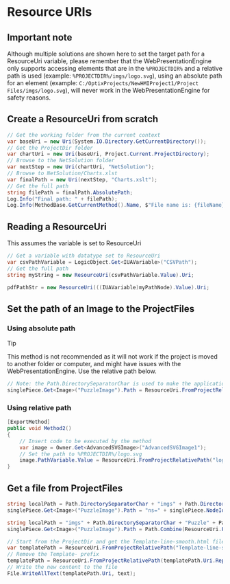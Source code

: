 # Resource URIs

## Important note

Although multiple solutions are shown here to set the target path for a ResourceUri variable, please remember that the WebPresentationEngine only supports accessing elements that are in the `%PROJECTDIR%` and a relative path is used (example: `%PROJECTDIR%/imgs/logo.svg`), using an absolute path for an element (example: `C:/OptixProjects/NewHMIProject1/Project Files/imgs/logo.svg`), will never work in the WebPresentationEngine for safety reasons.

## Create a ResourceUri from scratch

```csharp
// Get the working folder from the current context
var baseUri = new Uri(System.IO.Directory.GetCurrentDirectory());
// Get the ProjectDir folder
var chartUri = new Uri(baseUri, Project.Current.ProjectDirectory);
// Browse to the NetSolution folder
var nextStep = new Uri(chartUri, "NetSolution");
// Browse to NetSolution/Charts.xlst
var finalPath = new Uri(nextStep, "Charts.xslt");
// Get the full path
string filePath = finalPath.AbsolutePath;
Log.Info("Final path: " + filePath);
Log.Info(MethodBase.GetCurrentMethod().Name, $"File name is: {fileName}");
```

## Reading a ResourceUri

This assumes the variable is set to ResourceUri

```csharp
// Get a variable with datatype set to ResourceUri
var csvPathVariable = LogicObject.Get<IUAVariable>("CSVPath");
// Get the full path
string myString = new ResourceUri(csvPathVariable.Value).Uri;
```

```csharp
pdfPathStr = new ResourceUri(((IUAVariable)myPathNode).Value).Uri;
```

## Set the path of an Image to the ProjectFiles

### Using absolute path

> [!TIP]
> This method is not recommended as it will not work if the project is moved to another folder or computer, and might have issues with the WebPresentationEngine. Use the relative path below.

```csharp
// Note: the Path.DirectorySeparatorChar is used to make the application cross-platform capable
singlePiece.Get<Image>("PuzzleImage").Path = ResourceUri.FromProjectRelativePath("").Uri + Path.DirectorySeparatorChar + "imgs" + Path.DirectorySeparatorChar + "Puzzle" + Path.DirectorySeparatorChar + "Piece" + (i + 1).ToString() + ".png";
```

### Using relative path

```csharp
[ExportMethod]
public void Method2()
{
    // Insert code to be executed by the method
    var image = Owner.Get<AdvancedSVGImage>("AdvancedSVGImage1");
    // Set the path to %PROJECTDIR%/logo.svg
    image.PathVariable.Value = ResourceUri.FromProjectRelativePath("logo.svg");
}
```

## Get a file from ProjectFiles

```csharp
string localPath = Path.DirectorySeparatorChar + "imgs" + Path.DirectorySeparatorChar + "Puzzle" + Path.DirectorySeparatorChar + "Piece" + (i + 1).ToString() + ".png";
singlePiece.Get<Image>("PuzzleImage").Path = "ns=" + singlePiece.NodeId.NamespaceIndex.ToString() + ";%PROJECTDIR%" + localPath;
```

```csharp
string localPath = "imgs" + Path.DirectorySeparatorChar + "Puzzle" + Path.DirectorySeparatorChar + "Piece" + (i + 1).ToString() + ".png";
singlePiece.Get<Image>("PuzzleImage").Path = Path.Combine(ResourceUri.FromProjectRelativePath(""), localPath);
```

```csharp
// Start from the ProjectDir and get the Template-line-smooth.html file
var templatePath = ResourceUri.FromProjectRelativePath("Template-line-smooth.html");
// Remove the Template- prefix
templatePath = ResourceUri.FromProjectRelativePath(templatePath.Uri.Replace("Template-", ""));
// Write the new content to the file
File.WriteAllText(templatePath.Uri, text);
```

